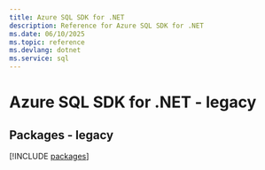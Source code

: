 ```yaml
---
title: Azure SQL SDK for .NET
description: Reference for Azure SQL SDK for .NET
ms.date: 06/10/2025
ms.topic: reference
ms.devlang: dotnet
ms.service: sql
---
```

# Azure SQL SDK for .NET - legacy
## Packages - legacy
[!INCLUDE [packages](sql-index.md)]
